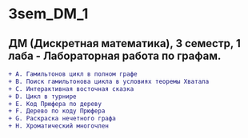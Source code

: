 # 3sem_DM_1

## ДМ (Дискретная математика), 3 семестр, 1 лаба - Лабораторная работа по графам.

```diff
+ A. Гамильтонов цикл в полном графе
+ B. Поиск гамильтонова цикла в условиях теоремы Хватала
+ C. Интерактивная восточная сказка
+ D. Цикл в турнире
+ E. Код Прюфера по дереву
+ F. Дерево по коду Прюфера
+ G. Раскраска нечетного графа
+ H. Хроматический многочлен
```
